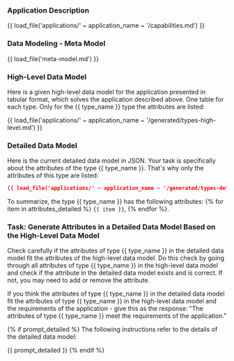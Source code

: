 ### Application Description

{{ load_file('applications/' ~ application_name ~ '/capabilities.md') }}

### Data Modeling - Meta Model

{{ load_file('meta-model.md') }}

### High-Level Data Model

Here is a given high-level data model for the application presented in tabular format, which solves the application described above. 
One table for each type. 
Only for the {{ type_name }} type the attributes are listed: 

{{ load_file('applications/' ~ application_name ~ '/generated/types-high-level.md') }}

### Detailed Data Model

Here is the current detailed data model in JSON. Your task is specifically about the attributes of the type {{ type_name }}. That's why only the attributes of this type are listed:

```json
{{ load_file('applications/' ~ application_name ~ '/generated/types-detailed-only-attributes-of-index-type.json') }}
```

To summarize, the type {{ type_name }} has the following attributes: {% for item in attributes_detailed %} `{{ item }}`, {% endfor %}.

### Task: Generate Attributes in a Detailed Data Model Based on the High-Level Data Model

Check carefully if the attributes of type {{ type_name }} in the detailed data model fit the attributes of the high-level data model. 
Do this check by going through all attributes of type {{ type_name }} in the high-level data model and check if the attribute in the detailed data model exists and is correct. 
If not, you may need to add or remove the attribute.

If you think the attributes of type {{ type_name }} in the detailed data model fit the attributes of type {{ type_name }} in the high-level data model and the requirements of the application - give this as the response: "The attributes of type {{ type_name }} meet the requirements of the application."

{% if prompt_detailed %}
The following instructions refer to the details of the detailed data model:

{{ prompt_detailed }}
{% endif %}

